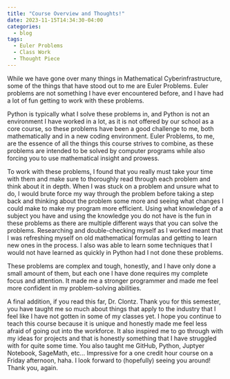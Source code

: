 ```yaml
---
title: "Course Overview and Thoughts!"
date: 2023-11-15T14:34:30-04:00
categories:
  - blog
tags:
  - Euler Problems
  - Class Work
  - Thought Piece
---
```


  While we have gone over many things in Mathematical Cyberinfrastructure, some of the things that have stood out to me are Euler Problems. Euler problems are not something I have ever encountered before, and I have had a lot of fun getting to work with these problems. 
  
  
  Python is typically what I solve these problems in, and Python is not an environment I have worked in a lot, as it is not offered by our school as a core course, so these problems have been a good challenge to me, both mathematically and in a new coding environment. Euler Problems, to me, are the essence of all the things this course strives to combine, as these problems are intended to be solved by computer programs while also forcing you to use mathematical insight and prowess. 
  
  
  To work with these problems, I found that you really must take your time with them and make sure to thoroughly read through each problem and think about it in depth. When I was stuck on a problem and unsure what to do, I would brute force my way through the problem before taking a step back and thinking about the problem some more and seeing what changes I could make to make my program more efficient. Using what knowledge of a subject you have and using the knowledge you do not have is the fun in these problems as there are multiple different ways that you can solve the problems. Researching and double-checking myself as I worked meant that I was refreshing myself on old mathematical formulas and getting to learn new ones in the process. I also was able to learn some techniques that I would not have learned as quickly in Python had I not done these problems. 
  
  
  These problems are complex and tough, honestly, and I have only done a small amount of them, but each one I have done requires my complete focus and attention. It made me a stronger programmer and made me feel more confident in my problem-solving abilities.

  A final addition, if you read this far, Dr. Clontz.
  Thank you for this semester, you have taught me so much about things that apply to the industry that I feel like I have not gotten in some of my classes yet. I hope you continue to teach this course because it is unique and honestly made me feel less afraid of going out into the workforce. It also inspired me to go through with my ideas for projects and that is honestly something that I have struggled with for quite some time. You also taught me GitHub, Python, Juptyer Notebook, SageMath, etc... Impressive for a one credit hour course on a Friday afternoon, haha. 
  I look forward to (hopefully) seeing you around!
  Thank you, again.